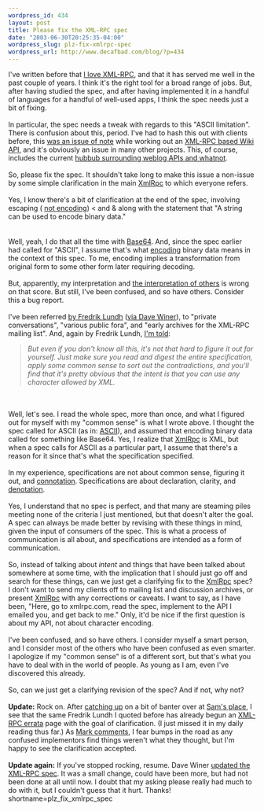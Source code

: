 ```yaml
--- 
wordpress_id: 434
layout: post
title: Please fix the XML-RPC spec
date: "2003-06-30T20:25:35-04:00"
wordpress_slug: plz-fix-xmlrpc-spec
wordpress_url: http://www.decafbad.com/blog/?p=434
---
```

I've written before that <a href="http://www.decafbad.com/blog/tech/old/oooccb.html" target="_top">I love XML-RPC</a>, and
that it has served me well in the past couple of years.  I think it's the right tool for a broad
range of jobs.  But, after having studied the spec, and after having implemented it in a handful
of languages for a handful of well-used apps, I think the spec needs just a bit of fixing.
<br /><br />
In particular, the spec needs a tweak with regards to this "ASCII limitation".  There is confusion
about this, period.  I've had to hash this out with clients before, this 
<a href="http://www.jspwiki.org/Wiki.jsp?page=WikiRPCInterfaceUTF8VsBase64" target="_top">was an issue of note</a> while
working out an <a href="http://www.decafbad.com/twiki/bin/view/Main/XmlRpcToWiki" target="_top">XML-RPC based Wiki API</a>,
and it's obviously an issue in many other projects.  This, of course, includes the current
<a href="http://www.sixapart.com/log/2003/06/why_we_need_ech.shtml" target="_top">hubbub surrounding weblog APIs and whatnot</a>.
<br /><br />
So, please fix the spec.  It shouldn't take long to make this issue a non-issue by some simple
clarification in the main <a href="http://www.decafbad.com/twiki/bin/view/Main/XmlRpc">XmlRpc</a> to which everyone refers.
<br /><br />
Yes, I know there's a bit of clarification at the end of the spec, involving escaping (
<a href="http://tbray.org/ongoing/When/200x/2003/06/28/Learning" target="_top">not encoding</a>) < and &amp; along
with the statement that "A string can be used to encode binary data."  
<br /><br />
Well, yeah, I do that
all the time with <a href="http://www.fourmilab.ch/webtools/base64/rfc1341.html" target="_top">Base64</a>.  And, since
the spec earlier had called for "ASCII", I assume that's what <a href="http://dictionary.reference.com/search?q=encoding" target="_top">encoding</a>
binary data means in the context of this spec.  To me, encoding implies a transformation 
from original form to some other form later requiring decoding.
<br /><br />
But, apparently, my interpretation and 
<a href="http://www.intertwingly.net/blog/1498.html#c1056921193" target="_top">the interpretation of others</a>
is wrong on that score.  But still, I've been confused, and so have others.  Consider this a bug report.
<br /><br />
I've been referred <a href="http://www.effbot.org/zone/xmlrpc-ascii.htm" target="_top">by Fredrik Lundh</a> (<a href="http://scriptingnews.userland.com/2003/06/29#When:6:21:27AM" target="_top">via Dave Winer</a>), 
to "private conversations",
"various public fora", and "early archives for the XML-RPC mailing list".  And, again by Fredrik Lundh,
<a href="http://www.effbot.org/zone/xmlrpc-ascii.htm" target="_top">I'm told</a>:
<blockquote><i>But even if you don't know all this, it's not that hard to figure it out for
yourself. Just make sure you read and digest the entire specification, apply some common sense
to sort out the contradictions, and you'll find that it's pretty obvious that the intent is that
you can use any character allowed by XML.</i></blockquote>
<br /><br />
Well, let's see.  I read the whole spec, more than once, and what I figured out for myself with my 
"common sense" is what I wrote above.  I thought
the spec called for ASCII (as in: <a href="http://www.asciitable.com/" target="_top">ASCII</a>), and assumed that
encoding binary data called for something like Base64.  Yes, I realize that <a href="http://www.decafbad.com/twiki/bin/view/Main/XmlRpc">XmlRpc</a> is XML, but
when a spec calls for ASCII as a particular part, I assume that there's a reason for it
since that's what the specification specified.  
<br /><br />
In my experience, specifications are not about common sense, figuring it out, and
<a href="http://dictionary.reference.com/search?q=connotation" target="_top">connotation</a>.  Specifications are
about declaration, clarity, and 
<a href="http://dictionary.reference.com/search?q=denotation" target="_top">denotation</a>.  
<br /><br />
Yes, I understand that no
spec is perfect, and that many are steaming piles meeting none of the criteria I just mentioned,
but that doesn't alter the goal.  A spec can always be made better by revising 
with these things in mind, given the input of consumers of the spec.  This is what a process
of communication is all about, and specifications are intended as a form of communication.
<br /><br />
So, instead of talking about <i>intent</i> and things that have been talked about somewhere
at some time, with the implication that I should just go off and search for these things, can 
we just get a clarifying fix to the <a href="http://www.decafbad.com/twiki/bin/view/Main/XmlRpc">XmlRpc</a> spec?  I don't want to send my clients off to 
mailing list and discussion archives, or present <a href="http://www.decafbad.com/twiki/bin/view/Main/XmlRpc">XmlRpc</a> with any corrections or caveats.  I
want to say, as I have been, "Here, go to xmlrpc.com, read the spec, implement to the API
I emailed you, and get back to me."  Only, it'd be nice if the first question is about my API, 
not about character encoding.
<br /><br />
I've been confused, and so have others.  I consider myself a smart person, and I consider most
of the others who have been confused as even smarter.  I apologize if my "common sense" is of a
different sort, but that's what you have to deal with in the world of people.  As young as I am,
even I've discovered this already.
<br /><br />
So, can we just get a clarifying revision of the spec?  And if not, why not?
<br /><br />
<b>Update:</b> Rock on.  After <a href="http://www.intertwingly.net/blog/1498.html#c1056890028" target="_top">catching up</a> 
on a bit of banter over at <a href="http://www.intertwingly.net/blog/1498.htm" target="_top">Sam's place</a>, I see that
the same Fredrik Lundh I quoted before has already begun an
<a href="http://effbot.org/zone/xmlrpc-errata.htm" target="_top">XML-RPC errata</a> page with the goal of clarification.
(I just missed it in my daily reading thus far.)  As 
<a href="http://www.intertwingly.net/blog/1498.html#c1056904400" target="_top">Mark comments</a>, I fear bumps in the
road as any confused implementors find things weren't what they thought, but I'm happy to see
the clarification accepted.
<br /><br />
<b>Update again:</b> If you've stopped rocking, resume.  Dave Winer 
<a href="http://scriptingnews.userland.com/2003/06/30#When:11:41:21AM" target="_top">updated the XML-RPC spec</a>.
It was a small change, could have been more, but had not been done at all until now.  I
doubt that my asking please really had much to do with it, but I couldn't guess that it 
hurt.  Thanks!
<!--more-->
shortname=plz_fix_xmlrpc_spec
